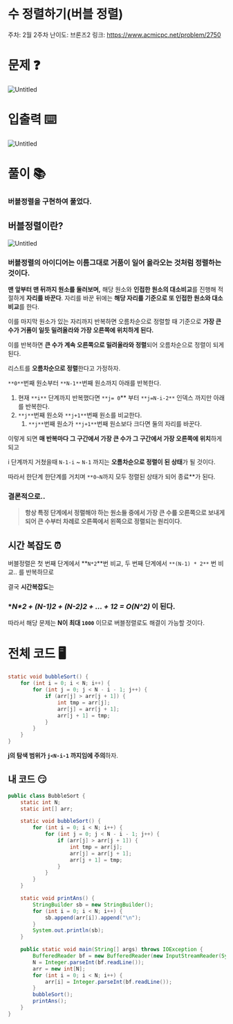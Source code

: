 # 수 정렬하기(버블 정렬)

주차: 2월 2주차
난이도: 브론즈2
링크: https://www.acmicpc.net/problem/2750

# 문제 ❓

![Untitled](https://github.com/BE-Archive/Algorithm-Study/assets/76868151/39a45518-7418-494a-872a-a3f583dce90a)

# 입출력 ⌨️

![Untitled](https://github.com/BE-Archive/Algorithm-Study/assets/76868151/5f817305-9e36-44b5-b31e-dedf358bdde2)

# 풀이 📚

### 버블정렬을 구현하여 풀었다.

## 버블정렬이란?

![Untitled](https://github.com/BE-Archive/Algorithm-Study/assets/76868151/f9404820-9dec-481d-be74-1f4b1491bb5e)

### **버블정렬**의 아이디어는 이름그대로 **거품이 일어 올라오는 것처럼 정렬**하는 것이다.

**맨 앞부터 맨 뒤까지 원소를 둘러보며,** 해당 원소와 **인접한 원소의 대소비교**를 진행해 적절하게 **자리를 바꾼다**. 자리를 바꾼 뒤에는 **해당 자리를 기준으로 또 인접한 원소와 대소비교**를 한다. 

이를 마지막 원소가 있는 자리까지 반복하면 오름차순으로 정렬할 때 기준으로 **가장 큰 수가 거품이 일듯 밀려올라와 가장 오른쪽에 위치하게 된다.** 

이를 반복하면 **큰 수가 계속 오른쪽으로 밀려올라와 정렬**되어 오름차순으로 정렬이 되게 된다.

리스트를 **오름차순으로 정렬**한다고 가정하자.

`**0**`번째 원소부터 `**N-1**`번째 원소까지 아래를 반복한다.

1. 현재 `**i**` 단계까지 반복했다면 `**j= 0`** 부터  `**j=N-i-2**` 인덱스 까지만 아래를 반복한다.
2. `**j**`번째 원소와 `**j+1**`번째 원소를 비교한다. 
    1. `**j**`번째 원소가 `**j+1**`번째 원소보다 크다면 둘의 자리를 바꾼다.

이렇게 되면 **매 반복마다 그 구간에서 가장 큰 수가 그 구간에서 가장 오른쪽에 위치**하게 되고 

i 단계까지 거쳤을때 `N-1-i` ~ `N-1` 까지는 **오름차순으로 정렬이 된 상태**가 될 것이다.

따라서 한단계 한단계를 거치며 `**0~N`까지 모두 정렬된 상태가 되어 종료**가 된다.

### 결론적으로..

> **항상 특정 단계에서 정렬해야 하는 원소들 중에서 가장 큰 수를 오른쪽으로 보내게 되어 큰 수부터 차례로 오른쪽에서 왼쪽으로 정렬되는 원리이다.**
> 

## 시간 복잡도 ⏰

버블정렬은 첫 번째 단계에서 **`N*2`**번 비교, 두 번째 단계에서 `**(N-1) * 2**` 번 비교.. 를 반복하므로

결국 **시간복잡도**는  

### **N*2 + (N-1)*2 + (N-2)*2 + … + 1*2 = O(N^2)** 이 된다.

따라서 해당 문제는 **N이 최대 `1000`** 이므로 버블정렬로도 해결이 가능할 것이다.

# 전체 코드 🖥️

```java
static void bubbleSort() {
    for (int i = 0; i < N; i++) {
        for (int j = 0; j < N - i - 1; j++) {
            if (arr[j] > arr[j + 1]) {
                int tmp = arr[j];
                arr[j] = arr[j + 1];
                arr[j + 1] = tmp;
            }
        }
    }
}
```

**j의 탐색 범위가 `j<N-i-1` 까지임에 주의**하자.

## 내 코드 😏

```java
public class BubbleSort {
    static int N;
    static int[] arr;

    static void bubbleSort() {
        for (int i = 0; i < N; i++) {
            for (int j = 0; j < N - i - 1; j++) {
                if (arr[j] > arr[j + 1]) {
                    int tmp = arr[j];
                    arr[j] = arr[j + 1];
                    arr[j + 1] = tmp;
                }
            }
        }
    }

    static void printAns() {
        StringBuilder sb = new StringBuilder();
        for (int i = 0; i < N; i++) {
            sb.append(arr[i]).append("\n");
        }
        System.out.println(sb);
    }

    public static void main(String[] args) throws IOException {
        BufferedReader bf = new BufferedReader(new InputStreamReader(System.in));
        N = Integer.parseInt(bf.readLine());
        arr = new int[N];
        for (int i = 0; i < N; i++) {
            arr[i] = Integer.parseInt(bf.readLine());
        }
        bubbleSort();
        printAns();
    }
}
```